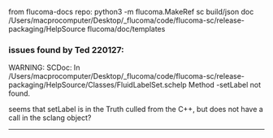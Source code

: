 from flucoma-docs repo:
python3 -m flucoma.MakeRef sc build/json doc /Users/macprocomputer/Desktop/_flucoma/code/flucoma-sc/release-packaging/HelpSource  flucoma/doc/templates

### issues found by Ted 220127:
WARNING: SCDoc: In /Users/macprocomputer/Desktop/_flucoma/code/flucoma-sc/release-packaging/HelpSource/Classes/FluidLabelSet.schelp
  Method -setLabel not found.

seems that setLabel is in the Truth culled from the C++, but does not have a call in the sclang object?

---
